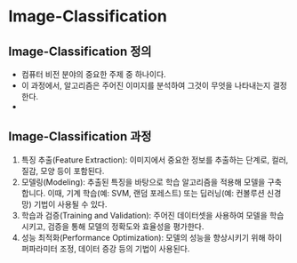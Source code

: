 # Image-Classification

## Image-Classification 정의
 - 컴퓨터 비전 분야의 중요한 주제 중 하나이다.
 -  이 과정에서, 알고리즘은 주어진 이미지를 분석하여 그것이 무엇을 나타내는지 결정한다.
 -  

## Image-Classification 과정
1. 특징 추출(Feature Extraction): 이미지에서 중요한 정보를 추출하는 단계로, 컬러, 질감, 모양 등이 포함된다.
2. 모델링(Modeling): 추출된 특징을 바탕으로 학습 알고리즘을 적용해 모델을 구축합니다. 이때, 기계 학습(예: SVM, 랜덤 포레스트) 또는 딥러닝(예: 컨볼루션 신경망) 기법이 사용될 수 있다.
3. 학습과 검증(Training and Validation): 주어진 데이터셋을 사용하여 모델을 학습시키고, 검증을 통해 모델의 정확도와 효율성을 평가한다.
4. 성능 최적화(Performance Optimization): 모델의 성능을 향상시키기 위해 하이퍼파라미터 조정, 데이터 증강 등의 기법이 사용된다.
